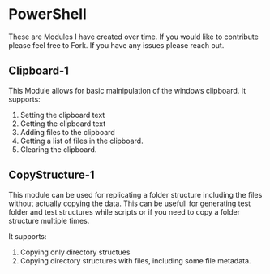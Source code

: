 # PowerShell

These are Modules I have created over time. If you would like to contribute please feel free to Fork. If you have any issues please reach out.

## Clipboard-1
This Module allows for basic malnipulation of the windows clipboard. It supports:

1. Setting  the clipboard text
2. Getting the clipboard text
3. Adding files to the clipboard
4. Getting a list of files in the clipboard.
5. Clearing the clipboard.

## CopyStructure-1
This module can be used for replicating a folder structure including the files without actually copying the data. This can be usefull for generating test folder and test structures while scripts or if you need to copy a folder structure multiple times.

It supports:

1. Copying only directory structues
2. Copying directory structures with files, including some file metadata.
